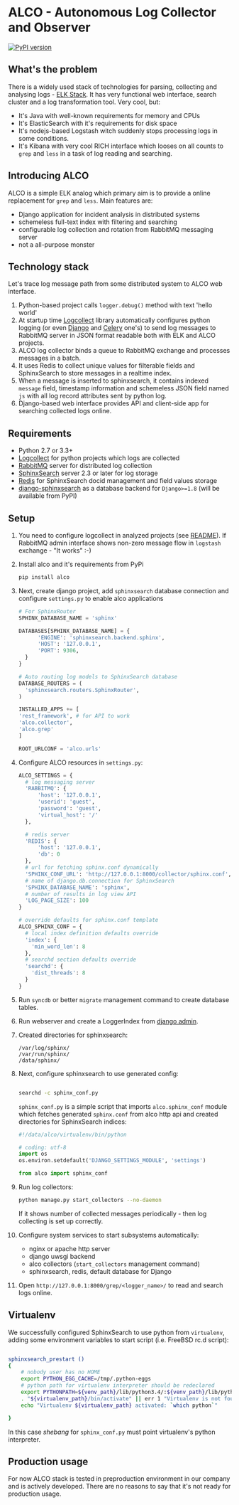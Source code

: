 ALCO - Autonomous Log Collector and Observer
============================================

[![PyPI version](https://badge.fury.io/py/alco.svg)](http://badge.fury.io/py/alco)


What's the problem
------------------

There is a widely used stack of technologies for parsing, collecting and
analysing logs - [ELK Stack](https://www.elastic.co/products).
It has very functional web interface, search cluster and a log transformation tool. Very cool, but:

* It's Java with well-known requirements for memory and CPUs
* It's ElasticSearch with it's requirements for disk space
* It's nodejs-based Logstash witch suddenly stops processing logs in some conditions.
* It's Kibana with very cool RICH interface which looses on all counts to `grep` and `less` in a task of log reading and searching.

Introducing ALCO
----------------

ALCO is a simple ELK analog which primary aim is to provide a online replacement for `grep` and `less`. Main features are:

* Django application for incident analysis in distributed systems
* schemeless full-text index with filtering and searching
* configurable log collection and rotation from RabbitMQ messaging server
* not a all-purpose monster

Technology stack
----------------

Let's trace log message path from some distributed system to ALCO web interface.

1. Python-based project calls `logger.debug()` method with text 'hello world'
2. At startup time [Logcollect](https://github.com/tumb1er/logcollect/) library automatically configures python logging (or even [Django](https://github.com/django/django/) and [Celery](https://github.com/celery/celery) one's) to send log messages to RabbitMQ server in JSON format readable both with ELK and ALCO projects.
3. ALCO log collector binds a queue to RabbitMQ exchange and processes messages in a batch.
4. It uses Redis to collect unique values for filterable fields and SphinxSearch to store messages in a realtime index.
5. When a message is inserted to sphinxsearch, it contains indexed `message` field, timestamp information and schemeless JSON field named `js` with all log record attributes sent by python log.
6. Django-based web interface provides API and client-side app for searching collected logs online.

Requirements
------------

* Python 2.7 or 3.3+
* [Logcollect](https://github.com/tumb1er/logcollect/) for python projects which logs are collected
* [RabbitMQ](https://www.rabbitmq.com/) server for distributed log collection
* [SphinxSearch](http://sphinxsearch.com/) server 2.3 or later for log storage
* [Redis](http://redis.io/) for SphinxSearch docid management and field values storage
* [django-sphinxsearch](https://github.com/tumb1er/django_sphinxsearch) as a database backend for `Django>=1.8` (will be available from PyPI)

Setup
-----

1. You need to configure logcollect in analyzed projects (see [README](https://github.com/tumb1er/logcollect#tips-for-configuration)). If RabbitMQ admin interface shows non-zero message flow in `logstash` exchange - "It works" :-)

2. Install alco and it's requirements from PyPi

    ```sh
    pip install alco
    ```

3. Next, create django project, add `sphinxsearch` database connection and configure `settings.py` to enable alco applications

    ```python
    # For SphinxRouter
    SPHINX_DATABASE_NAME = 'sphinx'
    
    DATABASES[SPHINX_DATABASE_NAME] = {
          'ENGINE': 'sphinxsearch.backend.sphinx',
          'HOST': '127.0.0.1',
          'PORT': 9306,
      }
    }
    
    # Auto routing log models to SphinxSearch database
    DATABASE_ROUTERS = (
      'sphinxsearch.routers.SphinxRouter',
    )
    
    INSTALLED_APPS += [
    'rest_framework', # for API to work
    'alco.collector',
    'alco.grep'
    ]
    
    ROOT_URLCONF = 'alco.urls'
    ```

4. Configure ALCO resources in `settings.py`:

    ```python
    ALCO_SETTINGS = {
      # log messaging server
      'RABBITMQ': {
          'host': '127.0.0.1',
          'userid': 'guest',
          'password': 'guest',
          'virtual_host': '/'
      },
    
      # redis server
      'REDIS': {
          'host': '127.0.0.1',
          'db': 0
      },
      # url for fetching sphinx.conf dynamically
      'SPHINX_CONF_URL': 'http://127.0.0.1:8000/collector/sphinx.conf',
      # name of django.db.connection for SphinxSearch
      'SPHINX_DATABASE_NAME': 'sphinx',
      # number of results in log view API
      'LOG_PAGE_SIZE': 100
    }
    
    # override defaults for sphinx.conf template
    ALCO_SPHINX_CONF = {
      # local index definition defaults override 
      'index': {
        'min_word_len': 8
      },
      # searchd section defaults override
      'searchd': {
        'dist_threads': 8
      }
    }
    
    ```

5. Run `syncdb` or better `migrate` management command to create database tables.

6. Run webserver and create a LoggerIndex from [django admin](http://127.0.0.1:8000/admin/collector/loggerindex/).

7. Created directories for sphinxsearch:

    ```
    /var/log/sphinx/
    /var/run/sphinx/
    /data/sphinx/
    ```

8. Next, configure sphinxsearch to use generated config:

    ```sh
    
    searchd -c sphinx_conf.py
    ```
    
    `sphinx_conf.py` is a simple script that imports `alco.sphinx_conf` module which fetches generated `sphinx.conf` from alco http api and created directories for SphinxSearch indices:
    
    ```python
    #!/data/alco/virtualenv/bin/python
    
    # coding: utf-8
    import os
    os.environ.setdefault('DJANGO_SETTINGS_MODULE', 'settings')
    
    from alco import sphinx_conf
    ```

9. Run log collectors:

    ```sh
    python manage.py start_collectors --no-daemon
    ```
    
    If it shows number of collected messages periodically - then log collecting is set up correctly.

10. Configure system services to start subsystems automatically:

    * nginx or apache http server
    * django uwsgi backend
    * alco collectors (`start_collectors` management command)
    * sphinxsearch, redis, default database for Django

11. Open `http://127.0.0.1:8000/grep/<logger_name>/` to read and search logs online.

Virtualenv
----------

We successfully configured SphinxSearch to use python from `virtualenv`, adding some environment variables to start script (i.e. FreeBSD rc.d script):

```sh

sphinxsearch_prestart ()
{
    # nobody user has no HOME
    export PYTHON_EGG_CACHE=/tmp/.python-eggs
    # python path for virtualenv interpreter should be redeclared
    export PYTHONPATH=${venv_path}/lib/python3.4/:${venv_path}/lib/python3.4/site-packages/
    . "${virtualenv_path}/bin/activate" || err 1 "Virtualenv is not found"
    echo "Virtualenv ${virtualenv_path} activated: `which python`"

}

```

In this case _shebang_ for `sphinx_conf.py` must point virtualenv's python interpreter.

Production usage
----------------

For now ALCO stack is tested in preproduction environment in our company and is actively developed. There are no reasons to say that it's not ready for production usage.
